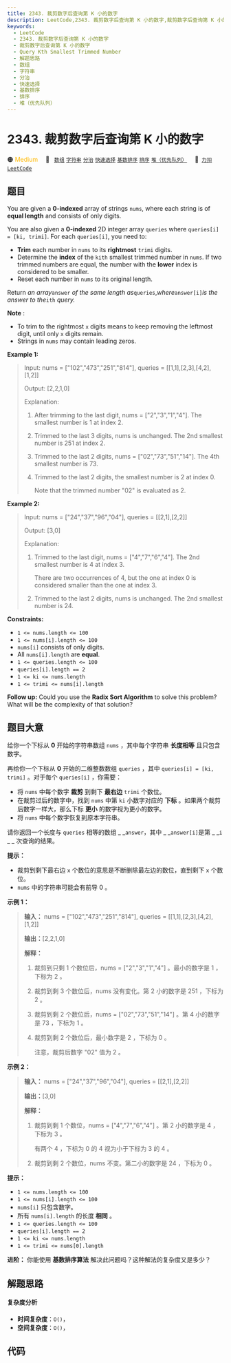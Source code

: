 ```yaml
---
title: 2343. 裁剪数字后查询第 K 小的数字
description: LeetCode,2343. 裁剪数字后查询第 K 小的数字,裁剪数字后查询第 K 小的数字,Query Kth Smallest Trimmed Number,解题思路,数组,字符串,分治,快速选择,基数排序,排序,堆（优先队列）
keywords:
  - LeetCode
  - 2343. 裁剪数字后查询第 K 小的数字
  - 裁剪数字后查询第 K 小的数字
  - Query Kth Smallest Trimmed Number
  - 解题思路
  - 数组
  - 字符串
  - 分治
  - 快速选择
  - 基数排序
  - 排序
  - 堆（优先队列）
---
```


# 2343. 裁剪数字后查询第 K 小的数字

🟠 <font color=#ffb800>Medium</font>&emsp; 🔖&ensp; [`数组`](/tag/array.md) [`字符串`](/tag/string.md) [`分治`](/tag/divide-and-conquer.md) [`快速选择`](/tag/quickselect.md) [`基数排序`](/tag/radix-sort.md) [`排序`](/tag/sorting.md) [`堆（优先队列）`](/tag/heap-priority-queue.md)&emsp; 🔗&ensp;[`力扣`](https://leetcode.cn/problems/query-kth-smallest-trimmed-number) [`LeetCode`](https://leetcode.com/problems/query-kth-smallest-trimmed-number)

## 题目

You are given a **0-indexed** array of strings `nums`, where each string is of
**equal length** and consists of only digits.

You are also given a **0-indexed** 2D integer array `queries` where
`queries[i] = [ki, trimi]`. For each `queries[i]`, you need to:

  * **Trim** each number in `nums` to its **rightmost** `trimi` digits.
  * Determine the **index** of the `kith` smallest trimmed number in `nums`. If two trimmed numbers are equal, the number with the **lower** index is considered to be smaller.
  * Reset each number in `nums` to its original length.

Return _an array_`answer` _of the same length
as_`queries`,_where_`answer[i]`_is the answer to the_`ith` _query._

**Note** :

  * To trim to the rightmost `x` digits means to keep removing the leftmost digit, until only `x` digits remain.
  * Strings in `nums` may contain leading zeros.



**Example 1:**

> Input: nums = ["102","473","251","814"], queries = [[1,1],[2,3],[4,2],[1,2]]
> 
> Output: [2,2,1,0]
> 
> Explanation:
> 
> 1. After trimming to the last digit, nums = ["2","3","1","4"]. The smallest number is 1 at index 2.
> 
> 2. Trimmed to the last 3 digits, nums is unchanged. The 2nd smallest number is 251 at index 2.
> 
> 3. Trimmed to the last 2 digits, nums = ["02","73","51","14"]. The 4th smallest number is 73.
> 
> 4. Trimmed to the last 2 digits, the smallest number is 2 at index 0.
> 
>    Note that the trimmed number "02" is evaluated as 2.

**Example 2:**

> Input: nums = ["24","37","96","04"], queries = [[2,1],[2,2]]
> 
> Output: [3,0]
> 
> Explanation:
> 
> 1. Trimmed to the last digit, nums = ["4","7","6","4"]. The 2nd smallest number is 4 at index 3.
> 
>    There are two occurrences of 4, but the one at index 0 is considered smaller than the one at index 3.
> 
> 2. Trimmed to the last 2 digits, nums is unchanged. The 2nd smallest number is 24.

**Constraints:**

  * `1 <= nums.length <= 100`
  * `1 <= nums[i].length <= 100`
  * `nums[i]` consists of only digits.
  * All `nums[i].length` are **equal**.
  * `1 <= queries.length <= 100`
  * `queries[i].length == 2`
  * `1 <= ki <= nums.length`
  * `1 <= trimi <= nums[i].length`



**Follow up:** Could you use the **Radix Sort Algorithm** to solve this
problem? What will be the complexity of that solution?


## 题目大意

给你一个下标从 **0**  开始的字符串数组 `nums` ，其中每个字符串 **长度相等**  且只包含数字。

再给你一个下标从 **0**  开始的二维整数数组 `queries` ，其中 `queries[i] = [ki, trimi]` 。对于每个
`queries[i]` ，你需要：

  * 将 `nums` 中每个数字 **裁剪**  到剩下 **最右边**  `trimi` 个数位。
  * 在裁剪过后的数字中，找到 `nums` 中第 `ki` 小数字对应的 **下标**  。如果两个裁剪后数字一样大，那么下标 **更小**  的数字视为更小的数字。
  * 将 `nums` 中每个数字恢复到原本字符串。

请你返回一个长度与 `queries` 相等的数组 _ _`answer`，其中 _ _`answer[i]`是第 _ _`i` _ _ 次查询的结果。

**提示：**

  * 裁剪到剩下最右边 `x` 个数位的意思是不断删除最左边的数位，直到剩下 `x` 个数位。
  * `nums` 中的字符串可能会有前导 0 。



**示例 1：**

> 
> 
> 
> 
> 
> **输入：** nums = ["102","473","251","814"], queries = [[1,1],[2,3],[4,2],[1,2]]
> 
> **输出：**[2,2,1,0]
> 
> **解释：**
> 
> 1. 裁剪到只剩 1 个数位后，nums = ["2","3","1","4"] 。最小的数字是 1 ，下标为 2 。
> 
> 2. 裁剪到剩 3 个数位后，nums 没有变化。第 2 小的数字是 251 ，下标为 2 。
> 
> 3. 裁剪到剩 2 个数位后，nums = ["02","73","51","14"] 。第 4 小的数字是 73 ，下标为 1 。
> 
> 4. 裁剪到剩 2 个数位后，最小数字是 2 ，下标为 0 。
> 
>    注意，裁剪后数字 "02" 值为 2 。
> 
> 

**示例 2：**

> 
> 
> 
> 
> 
> **输入：** nums = ["24","37","96","04"], queries = [[2,1],[2,2]]
> 
> **输出：**[3,0]
> 
> **解释：**
> 
> 1. 裁剪到剩 1 个数位，nums = ["4","7","6","4"] 。第 2 小的数字是 4 ，下标为 3 。
> 
>    有两个 4 ，下标为 0 的 4 视为小于下标为 3 的 4 。
> 
> 2. 裁剪到剩 2 个数位，nums 不变。第二小的数字是 24 ，下标为 0 。
> 
> 



**提示：**

  * `1 <= nums.length <= 100`
  * `1 <= nums[i].length <= 100`
  * `nums[i]` 只包含数字。
  * 所有 `nums[i].length` 的长度 **相同**  。
  * `1 <= queries.length <= 100`
  * `queries[i].length == 2`
  * `1 <= ki <= nums.length`
  * `1 <= trimi <= nums[0].length`



**进阶：** 你能使用 **基数排序算法** 解决此问题吗？这种解法的复杂度又是多少？


## 解题思路

#### 复杂度分析

- **时间复杂度**：`O()`，
- **空间复杂度**：`O()`，

## 代码

```javascript

```